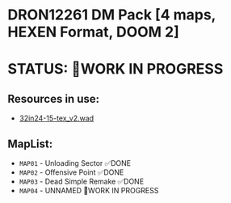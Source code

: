 # DRON12261 DM Pack [4 maps, HEXEN Format, DOOM 2]

# STATUS: 🏁WORK IN PROGRESS

## Resources in use:
- [32in24-15-tex_v2.wad](https://esselfortium.net/wasd/32in24-15_tex_v2.zip)

## MapList:
- `MAP01` - Unloading Sector ✅DONE
- `MAP02` - Offensive Point ✅DONE
- `MAP03` - Dead Simple Remake ✅DONE
- `MAP04` - UNNAMED 🏁WORK IN PROGRESS

